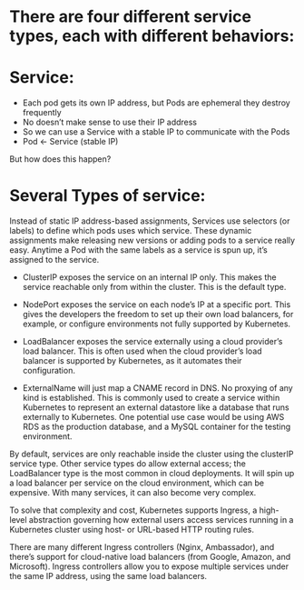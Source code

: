# There are four different service types, each with different behaviors:


# Service:

- Each pod gets its own IP address, but Pods are ephemeral they destroy frequently
- No doesn’t make sense to use their IP address 
- So we can use a Service with a stable IP to communicate with the Pods
- Pod <- Service (stable IP)

But how does this happen?  

# Several Types of service: 
Instead of static IP address-based assignments, Services use selectors (or labels) to define which pods uses which service. These dynamic assignments make releasing new versions or adding pods to a service really easy. Anytime a Pod with the same labels as a service is spun up, it’s assigned to the service.


- ClusterIP exposes the service on an internal IP only. This makes the service reachable only from within the cluster. This is the default type.

- NodePort exposes the service on each node’s IP at a specific port. This gives the developers the freedom to set up their own load balancers, for example, or configure environments not fully supported by Kubernetes.

- LoadBalancer exposes the service externally using a cloud provider’s load balancer. This is often used when the cloud provider’s load balancer is supported by Kubernetes, as it automates their configuration.

- ExternalName will just map a CNAME record in DNS. No proxying of any kind is established. This is commonly used to create a service within Kubernetes to represent an external datastore like a database that runs externally to Kubernetes. One potential use case would be using AWS RDS as the production database, and a MySQL container for the testing environment.


By default, services are only reachable inside the cluster using the clusterIP service type. Other service types do allow external access; the LoadBalancer type is the most common in cloud deployments. It will spin up a load balancer per service on the cloud environment, which can be expensive. With many services, it can also become very complex.

To solve that complexity and cost, Kubernetes supports Ingress, a high-level abstraction governing how external users access services running in a Kubernetes cluster using host- or URL-based HTTP routing rules.

There are many different Ingress controllers (Nginx, Ambassador), and there’s support for cloud-native load balancers (from Google, Amazon, and Microsoft). Ingress controllers allow you to expose multiple services under the same IP address, using the same load balancers.

